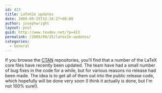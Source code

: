 ```yaml
---
id: 423
title: LaTeX2e updates
date: 2009-09-25T22:34:27+00:00
author: josephwright
layout: post
guid: http://www.texdev.net/?p=423
permalink: /2009/09/25/latex2e-updates/
categories:
  - General
---
```

If you browse the <a title="The Comprehensive TeX Archive Network" href="http://www.ctan.org/">CTAN</a> repositories, you'll find that a number of the LaTeX core files have recently been updated. The team have had a small number of bug fixes in the code for a while, but for various reasons no release had been made. The idea is to get all of them out into the public release code, which hopefully will be done very soon (I think it actually is done, but I'm not 100% sure!).
